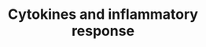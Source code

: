 ---
annotations:
- type: Pathway Ontology
  value: inflammatory response pathway
authors:
- MaintBot
- Thomas
- FerryJagers
- Christine Chichester
- AlexanderPico
- Mkutmon
- Egonw
- Eweitz
description: 'Inflammation is a protective response to infection by the immune system
  that requires communication between different classes of immune cells to coordinate
  their actions. Acute inflammation is an important part of the immune response, but
  chronic inappropriate inflammation can lead to destruction of tissues in autoimmune
  disorders and perhaps neurodegenerative or cardiovascular disease. Secreted cytokine
  proteins provide signals between immune cells to coordinate the inflammatory response.
  Sources: [http://www.biocarta.com/pathfiles/h_inflamPathway.asp BioCarta].'
last-edited: 2021-05-21
organisms:
- Bos taurus
redirect_from:
- /index.php/Pathway:WP997
- /instance/WP997
schema-jsonld:
- '@context': https://schema.org/
  '@id': https://wikipathways.github.io/pathways/WP997.html
  '@type': Dataset
  creator:
    '@type': Organization
    name: WikiPathways
  description: 'Inflammation is a protective response to infection by the immune system
    that requires communication between different classes of immune cells to coordinate
    their actions. Acute inflammation is an important part of the immune response,
    but chronic inappropriate inflammation can lead to destruction of tissues in autoimmune
    disorders and perhaps neurodegenerative or cardiovascular disease. Secreted cytokine
    proteins provide signals between immune cells to coordinate the inflammatory response.
    Sources: [http://www.biocarta.com/pathfiles/h_inflamPathway.asp BioCarta].'
  keywords:
  - HLA-DRB1
  - CSF2
  - IL5
  - IL1B
  - IL1A
  - IL11
  - TNF
  - CSF3
  - IL12B
  - IL2
  - TGFB1
  - CSF1
  - IFN1@
  - ' Inflammatory Response'
  - IFNG
  - CD4
  - IL7
  - PDGFA
  - IL4
  - BOLA-DRA
  - TRA
  - IL15
  - IL13
  - IL6
  - IL10
  - TRB
  - IL3
  - GRO1
  license: CC0
  name: Cytokines and inflammatory response
seo: CreativeWork
title: Cytokines and inflammatory response
wpid: WP997
---